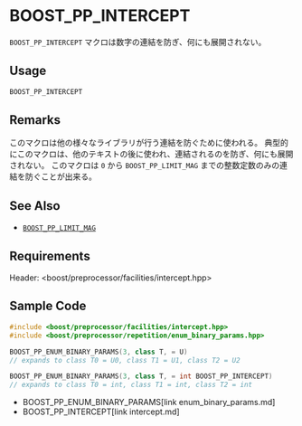 # BOOST_PP_INTERCEPT

`BOOST_PP_INTERCEPT` マクロは数字の連結を防ぎ、何にも展開されない。

## Usage

```cpp
BOOST_PP_INTERCEPT
```

## Remarks

このマクロは他の様々なライブラリが行う連結を防ぐために使われる。
典型的にこのマクロは、他のテキストの後に使われ、連結されるのを防ぎ、何にも展開されない。
このマクロは `0` から `BOOST_PP_LIMIT_MAG` までの整数定数のみの連結を防ぐことが出来る。

## See Also

- [`BOOST_PP_LIMIT_MAG`](limit_mag.md)

## Requirements

Header: &lt;boost/preprocessor/facilities/intercept.hpp&gt;

## Sample Code

```cpp
#include <boost/preprocessor/facilities/intercept.hpp>
#include <boost/preprocessor/repetition/enum_binary_params.hpp>

BOOST_PP_ENUM_BINARY_PARAMS(3, class T, = U)
// expands to class T0 = U0, class T1 = U1, class T2 = U2

BOOST_PP_ENUM_BINARY_PARAMS(3, class T, = int BOOST_PP_INTERCEPT)
// expands to class T0 = int, class T1 = int, class T2 = int
```
* BOOST_PP_ENUM_BINARY_PARAMS[link enum_binary_params.md]
* BOOST_PP_INTERCEPT[link intercept.md]

